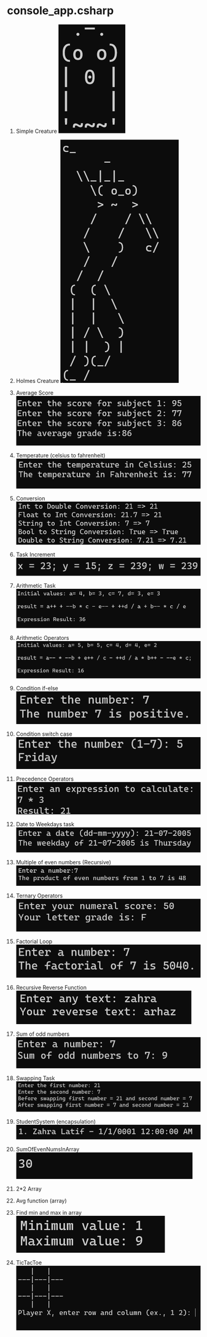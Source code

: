# console_app.csharp

1. Simple Creature
![Simple Creature](./assets/images/simplecreature.png)

2. Holmes Creature
![Holmes Creature](./assets/images/holmescreature.png)

3. Average Score 
![Average Score](./assets/images/average.png)

4. Temperature (celsius to fahrenheit)
![Temperature](./assets/images/temperature.png)

5. Conversion
![Conversion](./assets/images/conversion.png)

6. Task Increment
![Increment](./assets/images/taskincrement.png)

7. Arithmetic Task
![Arithmetic](./assets/images/arithmetictask.png)

8. Arithmetic Operators
![Arithmetic Operators](./assets/images/arithmeticoperators.png)

9. Condition if-else
![condition if else](./assets/images/conditionifelse.png)

10.  Condition switch case
![conditionswitch](./assets/images/conditionswitch.png)

11.  Precedence Operators 
![Simple Calculator](./assets/images/precedenceoperators.png)

12.  Date to Weekdays task
![Date to Weekdays](./assets/images/datetoweekdays.png)

13.  Multiple of even numbers (Recursive)
![Multiple of even numbers](./assets/images/multiplyeven.png)

14.  Ternary Operators
![Ternary Operator](./assets/images/ternaryoperator.png)

15.  Factorial Loop
![Factorial loop](./assets/images/factorialloop.png)

16.  Recursive Reverse Function
![Reverse function](./assets/images/reversefunction.png)

17.  Sum of odd numbers
![Sum of odd numbers](./assets/images/sumofodds.png)

18.  Swapping Task
![Swapping task](./assets/images/swaptask.png)

19.  StudentSystem (encapsulation) 
![StudentSystem](./assets/images/studentsystem.png)

20.  SumOfEvenNumsInArray
![SumOfEvenNumsInArray](./assets/images/sumofevensinarr.png)

21.  2*2 Array


22. Avg function (array)


23. Find min and max in array
![FindMinMaxInArr](./assets/images/FindMinMaxInArr.png)

24.  TicTacToe 
    ![TicTacToe](./assets/images/tictactoe.png)
